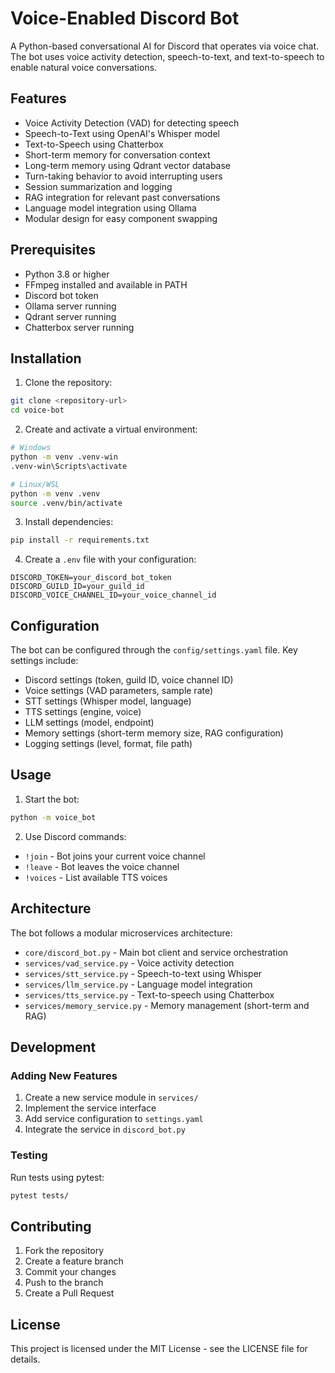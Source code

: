 # Voice-Enabled Discord Bot

A Python-based conversational AI for Discord that operates via voice chat. The bot uses voice activity detection, speech-to-text, and text-to-speech to enable natural voice conversations.

## Features

- Voice Activity Detection (VAD) for detecting speech
- Speech-to-Text using OpenAI's Whisper model
- Text-to-Speech using Chatterbox
- Short-term memory for conversation context
- Long-term memory using Qdrant vector database
- Turn-taking behavior to avoid interrupting users
- Session summarization and logging
- RAG integration for relevant past conversations
- Language model integration using Ollama
- Modular design for easy component swapping

## Prerequisites

- Python 3.8 or higher
- FFmpeg installed and available in PATH
- Discord bot token
- Ollama server running
- Qdrant server running
- Chatterbox server running

## Installation

1. Clone the repository:
```bash
git clone <repository-url>
cd voice-bot
```

2. Create and activate a virtual environment:
```bash
# Windows
python -m venv .venv-win
.venv-win\Scripts\activate

# Linux/WSL
python -m venv .venv
source .venv/bin/activate
```

3. Install dependencies:
```bash
pip install -r requirements.txt
```

4. Create a `.env` file with your configuration:
```env
DISCORD_TOKEN=your_discord_bot_token
DISCORD_GUILD_ID=your_guild_id
DISCORD_VOICE_CHANNEL_ID=your_voice_channel_id
```

## Configuration

The bot can be configured through the `config/settings.yaml` file. Key settings include:

- Discord settings (token, guild ID, voice channel ID)
- Voice settings (VAD parameters, sample rate)
- STT settings (Whisper model, language)
- TTS settings (engine, voice)
- LLM settings (model, endpoint)
- Memory settings (short-term memory size, RAG configuration)
- Logging settings (level, format, file path)

## Usage

1. Start the bot:
```bash
python -m voice_bot
```

2. Use Discord commands:
- `!join` - Bot joins your current voice channel
- `!leave` - Bot leaves the voice channel
- `!voices` - List available TTS voices

## Architecture

The bot follows a modular microservices architecture:

- `core/discord_bot.py` - Main bot client and service orchestration
- `services/vad_service.py` - Voice activity detection
- `services/stt_service.py` - Speech-to-text using Whisper
- `services/llm_service.py` - Language model integration
- `services/tts_service.py` - Text-to-speech using Chatterbox
- `services/memory_service.py` - Memory management (short-term and RAG)

## Development

### Adding New Features

1. Create a new service module in `services/`
2. Implement the service interface
3. Add service configuration to `settings.yaml`
4. Integrate the service in `discord_bot.py`

### Testing

Run tests using pytest:
```bash
pytest tests/
```

## Contributing

1. Fork the repository
2. Create a feature branch
3. Commit your changes
4. Push to the branch
5. Create a Pull Request

## License

This project is licensed under the MIT License - see the LICENSE file for details. 